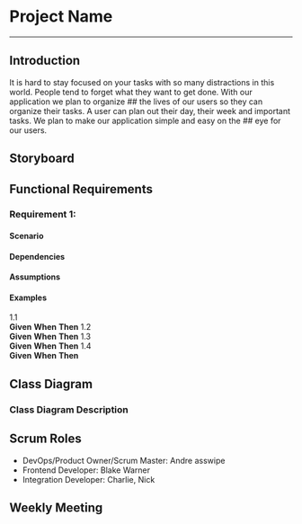 # Project Name
---
## Introduction
It is hard to stay focused on your tasks with so many distractions in this world. People tend to forget what they want to get done. With our application we plan to organize ## the lives of our users so they can organize their tasks. A user can plan out their day, their week and important tasks. We plan to make our application simple and easy on the ## eye for our users.


## Storyboard  
## Functional Requirements  
### Requirement 1:
#### Scenario  

#### Dependencies  

#### Assumptions  

#### Examples  
1.1  
**Given** 
**When**
**Then**
1.2  
**Given** 
**When**
**Then**
1.3  
**Given** 
**When**
**Then**
1.4  
**Given** 
**When**
**Then**

## Class Diagram  

### Class Diagram Description  
## Scrum Roles  
- DevOps/Product Owner/Scrum Master: Andre asswipe
- Frontend Developer: Blake Warner
- Integration Developer: Charlie, Nick
## Weekly Meeting  
